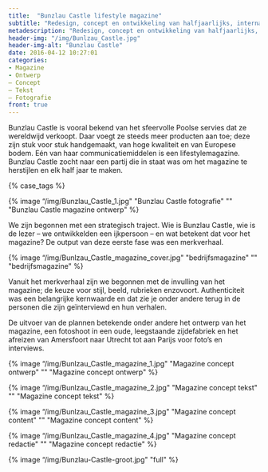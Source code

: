 ```yaml
---
title:  "Bunzlau Castle lifestyle magazine"
subtitle: "Redesign, concept en ontwikkeling van halfjaarlijks, internationaal lifestylemagazine"
metadescription: "Redesign, concept en ontwikkeling van halfjaarlijks, internationaal lifestylemagazine"
header-img: "/img/Bunlzau_Castle.jpg"
header-img-alt: "Bunzlau Castle"
date: 2016-04-12 10:27:01
categories: 
- Magazine
- Ontwerp 
– Concept 
– Tekst 
– Fotografie
front: true
---
```


Bunzlau Castle is vooral bekend van het sfeervolle Poolse servies dat ze wereldwijd verkoopt. Daar voegt ze steeds meer producten aan toe; deze zijn stuk voor stuk handgemaakt, van hoge kwaliteit en van Europese bodem. Eén van haar communicatiemiddelen is een lifestylemagazine. Bunzlau Castle zocht naar een partij die in staat was om het magazine te herstijlen en elk half jaar te maken.

{% case_tags %}

{% image “/img/Bunzlau_Castle_1.jpg" "Bunzlau Castle fotografie" "" "Bunzlau Castle magazine ontwerp" %}

We zijn begonnen met een strategisch traject. Wie is Bunzlau Castle, wie is de lezer – we ontwikkelden een ijkpersoon – en wat betekent dat voor het magazine? De output van deze eerste fase was een merkverhaal.

{% image “/img/Bunlzau_Castle_magazine_cover.jpg" "bedrijfsmagazine" "" "bedrijfsmagazine" %}

Vanuit het merkverhaal zijn we begonnen met de invulling van het magazine; de keuze voor stijl, beeld, rubrieken enzovoort. Authenticiteit was een belangrijke kernwaarde en dat zie je onder andere terug in de personen die zijn geïnterviewd en hun verhalen.
 
De uitvoer van de plannen betekende onder andere het ontwerp van het magazine, een fotoshoot in een oude, leegstaande zijdefabriek en het afreizen van Amersfoort naar Utrecht tot aan Parijs voor foto’s en interviews.   


{% image “/img/Bunlzau_Castle_magazine_1.jpg" "Magazine concept ontwerp" "" "Magazine concept ontwerp" %}

{% image “/img/Bunlzau_Castle_magazine_2.jpg" "Magazine concept tekst" "" "Magazine concept tekst" %}

{% image “/img/Bunlzau_Castle_magazine_3.jpg" "Magazine concept content" "" "Magazine concept content" %}

{% image “/img/Bunlzau_Castle_magazine_4.jpg" "Magazine concept redactie" "" "Magazine concept redactie" %}

{% image “/img/Bunzlau-Castle-groot.jpg" "full" %}

